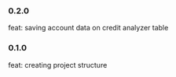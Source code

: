 ### 0.2.0

feat: saving account data on credit analyzer table

### 0.1.0

feat: creating project structure